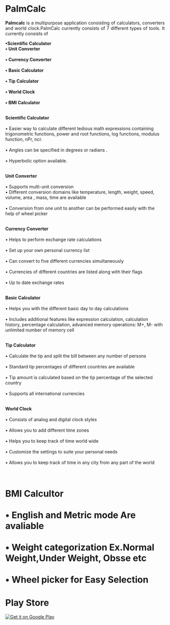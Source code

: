PalmCalc
========
<div align="justify">
<b>Palmcalc</b> is a multipurpose application consisting of calculators, converters and world clock.PalmCalc currently consists of 7 different types of tools.
It currently consists of
</div>

<div align="center|left">

  <b>   •Scientific Calculator
  <br>  •	Unit Converter</br>
  <br>  •	Currency Converter</br>
  <br>  •	Basic Calculator</br>
  <br>  •	Tip Calculator</br>
  <br>  •	World Clock</br>
  <br>  •	BMI Calculator</br></b>
</div>

<b><br>Scientific Calculator</br></b>
<br>•	Easier way to calculate different tedious math expressions containing trigonometric functions, power and root functions, log functions, modulus function, nPr, ncr.</br>
<br>•	Angles can be specified in degrees or  radians .</br>
<br>•	Hyperbolic option available.</br>

<b><br>Unit Converter</br></b>
<br>•	Supports multi-unit conversion
<br>•	Different conversion domains like temperature, length, weight, speed, volume, area , mass, time are available</br>
<br>•	Conversion from one unit to another can be performed easily with the help of wheel picker</br>

<b><br>Currency Converter</br></b>
<br>•	Helps to perform exchange rate calculations</br>
<br>•	Set up your own personal currency list</br>
<br>•	Can convert to five different currencies simultaneously</br>
<br>•	Currencies of different countries are listed along with their flags</br>
<br>•	Up to date exchange rates</br>

<b><br>Basic Calculator</br></b>
<br>•	Helps you with the different basic day to day calculations</br>
<br>•	Includes additional features like  expression calculation, calculation history, percentage calculation, advanced memory operations: M+, M- with unlimited number of memory cell</br>

<b><br>Tip Calculator</br></b>
<br>•	Calculate the tip and split the bill between any number of persons</br>
<br>•	Standard tip percentages of different countries are available</br>
<br>•	Tip amount is calculated based on the tip percentage of the selected country</br>
<br>•	Supports all international currencies</br>

<b><br>World Clock</br></b>
<br>•	Consists of analog and digital clock styles</br>
<br>•	Allows you to add different time zones</br>
<br>•	Helps you to keep track of time world wide</br>
<br>•	Customize the settings to suite your personal needs</br>
<br>•	Allows you to keep track of time in any city from any part of the world</br>

<b><br>BMI Calcultor</br></b>
<br>• English and Metric mode Are avaliable</br>
<br>• Weight categorization Ex.Normal Weight,Under Weight, Obsse etc</br>
<br>• Wheel picker for Easy Selection</br>
==============================
<h1>Play Store</h1>
<a href="https://play.google.com/store/apps/details?id=com.cybrosys.palmcalc">
  <img alt="Get it on Google Play"
       src="https://developer.android.com/images/brand/en_generic_rgb_wo_60.png" />
</a>

